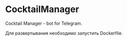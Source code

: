 # CocktailManager
Cocktail Manager - bot for Telegram. 

Для развертывания необходимо запустить Dockerfile.

